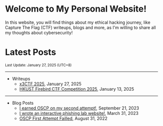 # Welcome to My Personal Website!

In this website, you will find things about my ethical hacking journey, like Capture The Flag (CTF) writeups, blogs and more, as I'm willing to share all my thoughts about cybersecurity!

# Latest Posts

<span class="page_information"><small>Last Update: January 27, 2025 (UTC+8)</small></span>

* * *
- Writeups
    - [x3CTF 2025](https://siunam321.github.io/ctf/x3CTF-2025/), January 27, 2025
    - [HKUST Firebird CTF Competition 2025](https://siunam321.github.io/ctf/HKUST-Firebird-CTF-Competition-2025/), January 13, 2025

* * *
- Blog Posts
    - [I earned OSCP on my second attempt!](https://siunam321.github.io/blog/2023-09-21-I-earned-OSCP-on-my-second-attempt), September 21, 2023
    - [I wrote an interactive phishing lab website!](https://siunam321.github.io/blog/2023-03-31-I-wrote-an-interactive-phishing-lab-website), March 31, 2023
    - [OSCP First Attempt Failled](https://siunam321.github.io/blog/2022-08-31-OSCP-First-Attempt-Failled), August 31, 2022